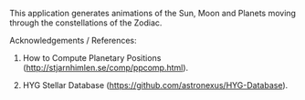 This application generates animations of the Sun, Moon and Planets moving through the constellations of the Zodiac.


Acknowledgements / References:

1. How to Compute Planetary Positions (http://stjarnhimlen.se/comp/ppcomp.html).

2. HYG Stellar Database (https://github.com/astronexus/HYG-Database).